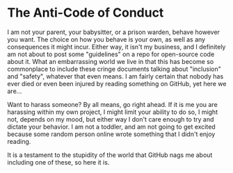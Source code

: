 # The Anti-Code of Conduct

I am not your parent, your babysitter, or a prison warden, behave however you want. The choice on how you behave is your own, as well as any consequences it might incur. Either way, it isn't my business, and I definitely am not about to post some "guidelines" on a repo for open-source code about it. What an embarrassing world we live in that this has become so commonplace to include these cringe documents talking about "inclusion" and "safety", whatever that even means. I am fairly certain that nobody has ever died or even been injured by reading something on GitHub, yet here we are...

Want to harass someone? By all means, go right ahead. If it is me you are harassing within my own project, I might limit your ability to do so, I might not, depends on my mood, but either way I don't care enough to try and dictate your behavior. I am not a toddler, and am not going to get excited because some random person online wrote something that I didn't enjoy reading.

It is a testament to the stupidity of the world that GitHub nags me about including one of these, so here it is.
